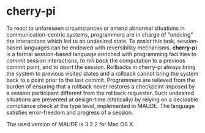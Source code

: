 # cherry-pi

To react to unforeseen circumstances or amend abnormal situations in communication-centric systems, programmers are in charge of “undoing” the 
interactions which led to an undesired state. To assist this task, session-based languages can be endowed with reversibility mechanisms. **cherry-pi** is  a formal session-based language enriched with programming facilities to *commit* session interactions, to *roll back* the computation to a previous commit point, and to *abort* the session. Rollbacks in cherry-pi always bring the system to previous visited states and a rollback cannot bring the system back to a point prior to the last commit. Programmers are relieved from the burden of ensuring that a rollback never restores a checkpoint imposed by a session participant different from the rollback requester. Such undesired situations are prevented at design-time (statically) by relying on a decidable compliance check at the type level, implemented in MAUDE. The language satisfies error-freedom and progress of a session.

The used version of MAUDE is 3.2.2 for Mac OS X.
